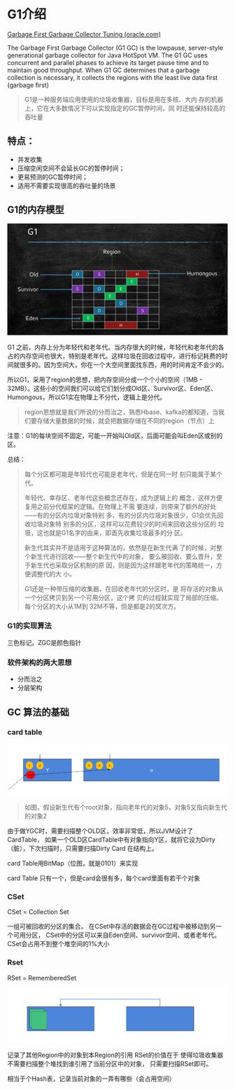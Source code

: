 # G1介绍

[Garbage First Garbage Collector Tuning (oracle.com)](https://www.oracle.com/technical-resources/articles/java/g1gc.html)

The Garbage First Garbage Collector (G1 GC) is the lowpause, server-style generational garbage collector for Java  HotSpot VM. The G1 GC uses concurrent and parallel  phases to achieve its target pause time and to maintain  good throughput. When G1 GC determines that a garbage  collection is necessary, it collects the regions with the least  live data first (garbage first)

> G1是一种服务端应用使用的垃圾收集器，目标是用在多核、大内 存的机器上，它在大多数情况下可以实现指定的GC暂停时间，同 时还能保持较高的吞吐量



## 特点：

- 并发收集 
- 压缩空闲空间不会延长GC的暂停时间；
- 更易预测的GC暂停时间； 
- 适用不需要实现很高的吞吐量的场景

## G1的内存模型

![image-20221012231632563](./imag/G1的内存模型.png)



G1 之前，内存上分为年轻代和老年代。当内存很大的时候，年轻代和老年代的各占的内存空间也很大，特别是老年代。这样垃圾在回收过程中，进行标记耗费的时间就很多的。因为空间大，你在一个大空间里面找东西，用的时间肯定不会少的。

所以G1，采用了region的思想，把内存空间分成一个个小的空间（1MB - 32MB）。这些小的空间我们可以给它们划分成Old区、Survivor区、Eden区、Humongous，所以G1实在物理上不分代，逻辑上是分代。

> region思想就是我们所说的分而治之，熟悉Hbase、kafka的都知道，当我们要存储大量数据的时候，就会把数据存储在不同的region（节点）上

注意：G1的每块空间不固定，可能一开始叫Old区，后面可能会叫Eden区或别的区。



总结：

> 每个分区都可能是年轻代也可能是老年代，但是在同一时 刻只能属于某个代。 
>
> 年轻代、幸存区、老年代这些概念还存在，成为逻辑上的 概念，这样方便复用之前分代框架的逻辑。在物理上不需 要连续，则带来了额外的好处——有的分区内垃圾对象特别 多，有的分区内垃圾对象很少，G1会优先回收垃圾对象特 别多的分区，这样可以花费较少的时间来回收这些分区的 垃圾，这也就是G1名字的由来，即首先收集垃圾最多的分 区。 
>
> 新生代其实并不是适用于这种算法的，依然是在新生代满 了的时候，对整个新生代进行回收——整个新生代中的对象， 要么被回收、要么晋升，至于新生代也采取分区机制的原 因，则是因为这样跟老年代的策略统一，方便调整代的大 小。 
>
> G1还是一种带压缩的收集器，在回收老年代的分区时，是 将存活的对象从一个分区拷贝到另一个可用分区，这个拷 贝的过程就实现了局部的压缩。每个分区的大小从1M到 32M不等，但是都是2的冥次方。



### G1的实现算法

三色标记。ZGC是颜色指针

### 软件架构的两大思想

- 分而治之
- 分层架构

## GC 算法的基础

### card table

![cardTable图](./imag/cardTable图.png)

> 如图，假设新生代有个root对象，指向老年代的对象5，对象5又指向新生代的对象2

由于做YGC时，需要扫描整个OLD区，效率非常低，所以JVM设计了CardTable， 如果一个OLD区CardTable中有对象指向Y区，就将它设为Dirty（脏），下次扫描时，只需要扫描Dirty Card 在结构上。

card Table用BitMap（位图，就是0101）来实现

card Table 只有一个，但是card会很有多，每个card里面有若干个对象

### CSet

CSet = Collection Set

一组可被回收的分区的集合。 在CSet中存活的数据会在GC过程中被移动到另一个可用分区， CSet中的分区可以来自Eden空间、survivor空间、或者老年代。 CSet会占用不到整个堆空间的1%大小

### Rset

RSet = RememberedSet

![RemenberedSet图](./imag/RememberedSet图.png)

记录了其他Region中的对象到本Region的引用 RSet的价值在于 使得垃圾收集器不需要扫描整个堆找到谁引用了当前分区中的对象， 只需要扫描RSet即可。

相当于个Hash表，记录当前对象的一弄有哪些（会占用空间）